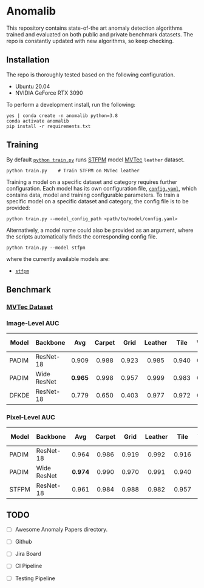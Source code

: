 # Anomalib

This repository contains state-of-the art anomaly detection algorithms trained 
and evaluated on both public and private benchmark datasets. The repo is 
constantly updated with new algorithms, so keep checking.

## Installation
The repo is thoroughly tested based on the following configuration.
*  Ubuntu 20.04
*  NVIDIA GeForce RTX 3090

To perform a development install, run the following:
```
yes | conda create -n anomalib python=3.8
conda activate anomalib
pip install -r requirements.txt
```

## Training
By default [`python train.py`](https://gitlab-icv.inn.intel.com/algo_rnd_team/anomaly/blob/samet/stfpm/train.py)
runs [STFPM](https://arxiv.org/pdf/2103.04257.pdf) model [MVTec](https://www.mvtec.com/company/research/datasets/mvtec-ad) `leather` dataset.
```
python train.py    # Train STFPM on MVTec leather
```

Training a model on a specific dataset and category requires further configuration. Each model has its own 
configuration file, [`config.yaml`](https://gitlab-icv.inn.intel.com/algo_rnd_team/anomaly/blob/samet/stfpm/anomalib/models/stfpm/config.yaml), which contains data, model and training 
configurable parameters. To train a specific model on a specific dataset and category, the config file is to be provided:
```
python train.py --model_config_path <path/to/model/config.yaml>
```

Alternatively, a model name could also be provided as an argument, where the scripts automatically finds the corresponding config file.
```
python train.py --model stfpm
```
where the currently available models are:
*  [`stfpm`](https://gitlab-icv.inn.intel.com/algo_rnd_team/anomaly/tree/samet/stfpm/anomalib/models/stfpm)



## Benchmark

### [MVTec Dataset](https://www.mvtec.com/company/research/datasets/mvtec-ad)

### Image-Level AUC
| Model |Backbone   |    Avg    | Carpet | Grid  | Leather | Tile  | Wood  | Bottle | Cable | Capsule | Hazelnut | Metal Nut | Pill  | Screw | Toothbrush | Transistor | Zipper |
| ----- |-----------| :-------: | :----: | :---: | :-----: | :---: | :---: | :----: | :---: | :-----: | :------: | :-------: | :---: | :---: | :--------: | :--------: | :----: |
| PADIM |ResNet-18  |   0.909   | 0.988  | 0.923 |  0.985  | 0.940 | 0.984 | 0.994  | 0.871 |  0.874  |  0.796   |   0.974   | 0.872 | 0.779 |   0.939    |   0.954    | 0.761  |
| PADIM |Wide ResNet| **0.965** | 0.998  | 0.957 |  0.999  | 0.983 | 0.993 | 0.999  | 0.898 |  0.907  |    -     |   0.992   | 0.951 |   -   |   0.981    |   0.973    | 0.909  |
| DFKDE |ResNet-18  |   0.779   | 0.650  | 0.403 |  0.977  | 0.972 | 0.954 | 0.940  | 0.749 |  0.766  |  0.806   |   0.623   | 0.672 | 0.677 |   0.797    |   0.813    | 0.879  |

### Pixel-Level AUC
| Model |Backbone   |    Avg    | Carpet | Grid  | Leather | Tile  | Wood  | Bottle | Cable | Capsule | Hazelnut | Metal Nut | Pill  | Screw | Toothbrush | Transistor | Zipper |
| ----- |-----------| :-------: | :----: | :---: | :-----: | :---: | :---: | :----: | :---: | :-----: | :------: | :-------: | :---: | :---: | :--------: | :--------: | :----: |
| PADIM |ResNet-18  |   0.964   | 0.986  | 0.919 |  0.992  | 0.916 | 0.937 | 0.980  | 0.957 |  0.980  |  0.972   |   0.957   | 0.951 | 0.973 |   0.986    |   0.968    | 0.980  |
| PADIM |Wide ResNet| **0.974** | 0.990  | 0.970 |  0.991  | 0.940 | 0.954 | 0.982  | 0.963 |  0.985  |     -    |   0.974   | 0.961 |    -  |   0.988    |   0.973    | 0.986  |
| STFPM |ResNet-18  |   0.961   | 0.984  | 0.988 |  0.982  | 0.957 | 0.940 | 0.981  | 0.940 |  0.974  |  0.983   |   0.968   | 0.973 | 0.983 |   0.984    |   0.800    | 0.983  |

## TODO
* [ ]  Awesome Anomaly Papers directory.
* [ ]  Github
* [ ]  Jira Board
* [ ]  CI Pipeline
* [ ]  Testing Pipeline

